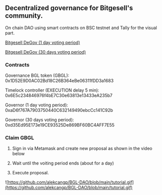 ## Decentralized governance for Bitgesell's community.

On chain DAO using smart contracts on BSC testnet and Tally for the visual part.

[Bitgesell DeGov (1 day voting period)](https://www.tally.xyz/gov/eip155:97:0xaD6f767A7903750440C632149490ebcCc141C92b)

[Bitgesell DeGov (30 days voting period)](https://www.tally.xyz/gov/eip155:97:0xaD6f767A7903750440C632149490ebcCc141C92b)


### Contracts

Governance BGL token (GBGL): 0x1D52E9D0AC02Bd18C26B364eBe06311fDD3a1683

Timelock controller (EXECUTION delay 5 min): 0x6E5c234846976f4bE7C30e63813e13433eA235b7

Governor (1 day voting period): 0xaD6f767A7903750440C632149490ebcCc141C92b

Governor (30 days voting period): 0xd35Ed95E173e19CE93525De869BF60BC4AFF7E55


### Claim GBGL

1. Sign in via Metamask and create new proposal as shown in the video below

2. Wait until the voiting period ends (about for a day)

3. Execute proposal.


![https://github.com/alekcangp/BGL-DAO/blob/main/tutorial.gif](https://github.com/alekcangp/BGL-DAO/blob/main/tutorial.gif)


